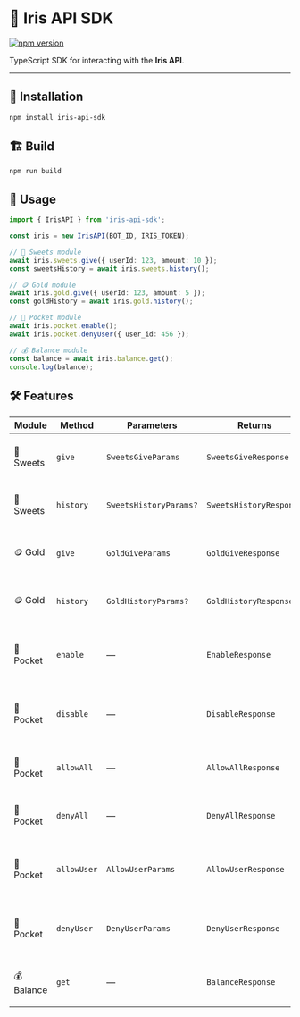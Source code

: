 # 🌸 Iris API SDK

[![npm version](https://img.shields.io/npm/v/iris-api-sdk)](https://www.npmjs.com/package/iris-api-sdk)

TypeScript SDK for interacting with the **Iris API**.

---

## 💾 Installation

```bash
npm install iris-api-sdk
```

## 🏗 Build

```bash
npm run build
```

## 🚀 Usage

```ts
import { IrisAPI } from 'iris-api-sdk';

const iris = new IrisAPI(BOT_ID, IRIS_TOKEN);

// 🍬 Sweets module
await iris.sweets.give({ userId: 123, amount: 10 });
const sweetsHistory = await iris.sweets.history();

// 🪙 Gold module
await iris.gold.give({ userId: 123, amount: 5 });
const goldHistory = await iris.gold.history();

// 👛 Pocket module
await iris.pocket.enable();
await iris.pocket.denyUser({ user_id: 456 });

// 💰 Balance module
const balance = await iris.balance.get();
console.log(balance);
```

## 🛠 Features


| Module     | Method      | Parameters             | Returns                 | Description                                         |
| ---------- | ----------- | ---------------------- | ----------------------- | --------------------------------------------------- |
| 🍬 Sweets  | `give`      | `SweetsGiveParams`     | `SweetsGiveResponse`    | Gives sweets to a specified user                    |
| 🍬 Sweets  | `history`   | `SweetsHistoryParams?` | `SweetsHistoryResponse` | Retrieves the sweets transaction history            |
| 🪙 Gold    | `give`      | `GoldGiveParams`       | `GoldGiveResponse`      | Gives gold to a specified user                      |
| 🪙 Gold    | `history`   | `GoldHistoryParams?`   | `GoldHistoryResponse`   | Retrieves the gold transaction history              |
| 👛 Pocket  | `enable`    | —                      | `EnableResponse`        | Enables the user's pocket for transfers or viewing  |
| 👛 Pocket  | `disable`   | —                      | `DisableResponse`       | Disables the user's pocket for transfers or viewing |
| 👛 Pocket  | `allowAll`  | —                      | `AllowAllResponse`      | Allows all users to perform transfers               |
| 👛 Pocket  | `denyAll`   | —                      | `DenyAllResponse`       | Denies all users from performing transfers          |
| 👛 Pocket  | `allowUser` | `AllowUserParams`      | `AllowUserResponse`     | Allows a specific user to perform transfers         |
| 👛 Pocket  | `denyUser`  | `DenyUserParams`       | `DenyUserResponse`      | Denies a specific user from performing transfers    |
| 💰 Balance | `get`       | —                      | `BalanceResponse`       | Retrieves the current balance of the user           |


